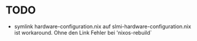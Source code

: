 # TODO
- symlink hardware-configuration.nix auf slmi-hardware-configuration.nix ist workaround. Ohne den Link Fehler bei 'nixos-rebuild`
